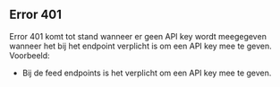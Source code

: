 ## Error 401

Error 401 komt tot stand wanneer er geen API key wordt meegegeven wanneer het bij het endpoint verplicht is om een API key mee te geven. 
Voorbeeld:
- Bij de feed endpoints is het verplicht om een API key mee te geven.  
